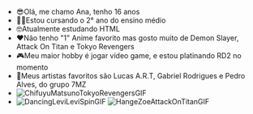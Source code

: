 - 😎Olá, me chamo Ana, tenho 16 anos
- 😶‍🌫️Estou cursando o 2° ano do ensino médio
- 🤓Atualmente estudando HTML
- ❤️Não tenho "1" Anime favorito mas gosto muito de Demon Slayer, Attack On Titan e Tokyo Revengers
- 🎮Meu maior hobby é jogar vídeo game, e estou platinando RD2 no momento
- 🎵Meus artistas favoritos são Lucas A.R.T, Gabriel Rodrigues e Pedro Alves, do grupo 7MZ
- ![ChifuyuMatsunoTokyoRevengersGIF](https://github.com/AnaZolky/AnaZolky/assets/168210765/2961133d-7d96-4f6e-9f82-4a81aa7cff66)
- ![DancingLeviLeviSpinGIF](https://github.com/AnaZolky/AnaZolky/assets/168210765/9483177c-85a7-4485-bb4d-878041fae70a)
![HangeZoeAttackOnTitanGIF](https://github.com/AnaZolky/AnaZolky/assets/168210765/6d05227e-3287-4a34-b14e-8cce58796af0)

